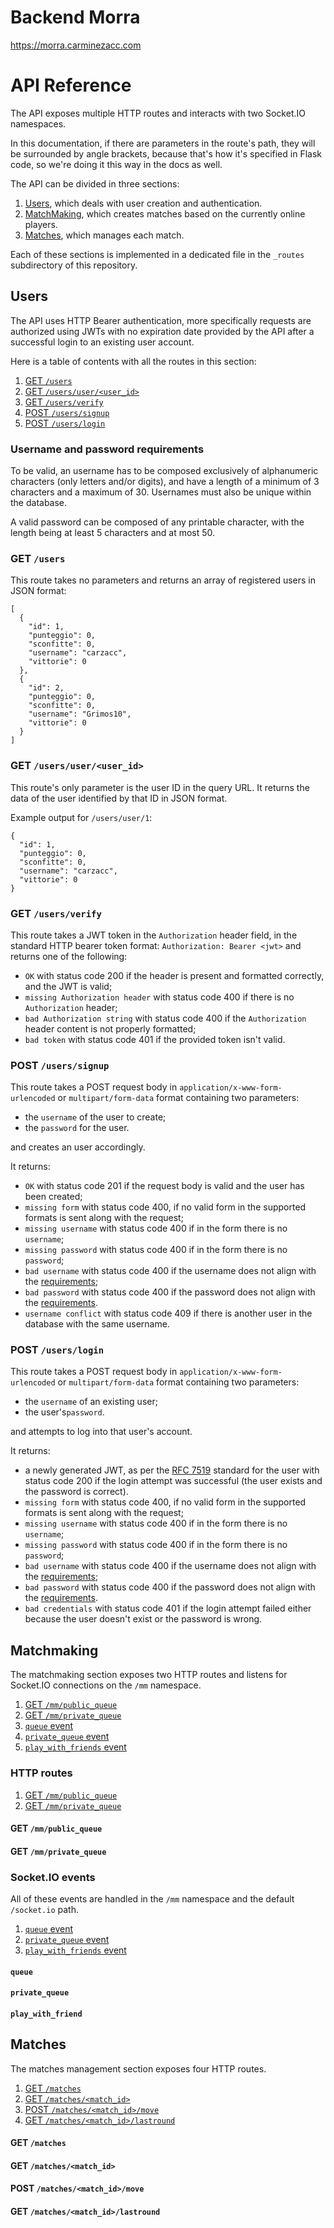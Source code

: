 # Backend Morra

https://morra.carminezacc.com

# API Reference

The API exposes multiple HTTP routes and interacts with two Socket.IO namespaces.

In this documentation, if there are parameters in
the route's path, they will be
surrounded by angle brackets, because that's how
it's specified in Flask code, so we're doing it
this way in the docs as well.

The API can be divided in three sections:
1. [Users](#Users), which deals with user creation and authentication.
2. [MatchMaking](#Matchmaking), which creates matches based on the currently online players.
3. [Matches](#Matches), which manages each match.

Each of these sections is implemented in a dedicated file in
the `_routes` subdirectory of this repository.

## Users

The API uses HTTP Bearer authentication, more specifically
requests are authorized using JWTs with no expiration date
provided by the API after a successful login to an existing
user account.

Here is a table of contents with all the routes in this section:
1. [GET `/users`](#get-users)
2. [GET `/users/user/<user_id>`](#get-usersuseruser_id)
3. [GET `/users/verify`](#get-usersverify)
4. [POST `/users/signup`](#post-userssignup)
5. [POST `/users/login`](#post-userslogin)

### Username and password requirements

To be valid, an username has to be composed exclusively of
alphanumeric characters (only letters and/or digits), and have
a length of a minimum of 3 characters and a maximum of 30.
Usernames must also be unique within the database.

A valid password can be composed of any printable character,
with the length being at least 5 characters and at most 50.

### GET `/users`

This route takes no parameters and returns an array of registered users in JSON format:

~~~
[
  {
    "id": 1,
    "punteggio": 0,
    "sconfitte": 0,
    "username": "carzacc",
    "vittorie": 0
  },
  {
    "id": 2,
    "punteggio": 0,
    "sconfitte": 0,
    "username": "Grimos10",
    "vittorie": 0
  }
]
~~~

### GET `/users/user/<user_id>`

This route's only parameter is the user ID in the query URL.
It returns the data of the user identified by that ID in JSON format.

Example output for `/users/user/1`:

~~~
{
  "id": 1,
  "punteggio": 0,
  "sconfitte": 0,
  "username": "carzacc",
  "vittorie": 0
}
~~~

### GET `/users/verify`

This route takes a JWT token in the `Authorization`
header field, in the standard HTTP bearer token format:
`Authorization: Bearer <jwt>` and returns one of the following:

* `OK` with status code 200 if the header is present and formatted 
correctly, and the JWT is valid;
* `missing Authorization header` with status code 400 if there is no `Authorization` header; 
* `bad Authorization string` with status code 400 if the `Authorization` header
content is not properly formatted;
* `bad token` with status code 401 if the provided token isn't valid.

### POST `/users/signup`

This route takes a POST request body in `application/x-www-form-urlencoded`
or `multipart/form-data` format containing two parameters:

* the `username` of the user to create;
* the `password` for the user.

and creates an user accordingly.

It returns:
* `OK` with status code 201 if the request body is valid and the user has been created;
* `missing form` with status code 400, if no valid form in the supported formats is sent along with the request;
* `missing username` with status code 400 if in the form there is no `username`;
* `missing password` with status code 400 if in the form there is no `password`;
* `bad username` with status code 400 if the username does not align with the [requirements](#username-and-password-requirements);
* `bad password` with status code 400 if the password does not align with the [requirements](#username-and-password-requirements).
* `username conflict` with status code 409 if there is another user in the database with the same username.

### POST `/users/login`

This route takes a POST request body in `application/x-www-form-urlencoded`
or `multipart/form-data` format containing two parameters:

* the `username` of an existing user;
* the user's`password`.

and attempts to log into that user's account.

It returns:

* a newly generated JWT, as per the [RFC 7519](https://tools.ietf.org/html/rfc7519)
standard for the user with status code 200 if the login attempt was successful
(the user exists and the password is correct).
* `missing form` with status code 400, if no valid form in the supported formats is sent along with the request;
* `missing username` with status code 400 if in the form there is no `username`;
* `missing password` with status code 400 if in the form there is no `password`;
* `bad username` with status code 400 if the username does not align with the [requirements](#username-and-password-requirements);
* `bad password` with status code 400 if the password does not align with the [requirements](#username-and-password-requirements).
* `bad credentials` with status code 401 if the login attempt failed either because
the user doesn't exist or the password is wrong.

## Matchmaking

The matchmaking section exposes two HTTP routes and listens
for Socket.IO connections on the `/mm` namespace.

1. [GET `/mm/public_queue`](#get-mmpublic_queue)
2. [GET `/mm/private_queue`](#get-mmprivate_queue)
1. [`queue` event](#queue)
2. [`private_queue` event](#private_queue)
3. [`play_with_friends` event](#play_with_friend)

### HTTP routes

1. [GET `/mm/public_queue`](#get-mmpublic_queue)
2. [GET `/mm/private_queue`](#get-mmprivate_queue)

#### GET `/mm/public_queue`

#### GET `/mm/private_queue`

### Socket.IO events

All of these events are handled in the `/mm` namespace and the
default `/socket.io` path.

1. [`queue` event](#queue)
2. [`private_queue` event](#private_queue)
3. [`play_with_friends` event](#play_with_friend)

#### `queue`

#### `private_queue`

#### `play_with_friend`

## Matches

The matches management section exposes four HTTP routes.

1. [GET `/matches`](#get-matches)
2. [GET `/matches/<match_id>`](#get-matchesmatch_id)
3. [POST `/matches/<match_id>/move`](#post-matchesmatch_idmove)
4. [GET `/matches/<match_id>/lastround`](#get-matchesmatch_lastround)


#### GET `/matches`

#### GET `/matches/<match_id>`

#### POST `/matches/<match_id>/move`

#### GET `/matches/<match_id>/lastround`
